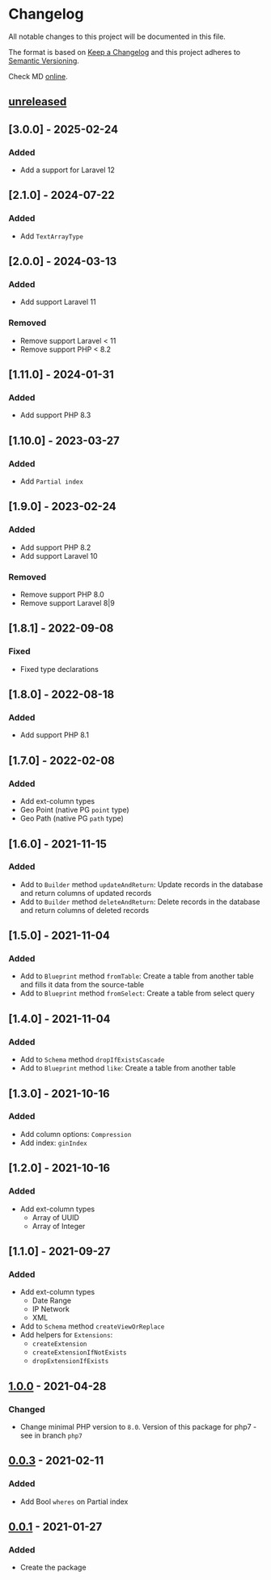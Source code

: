 # Changelog

All notable changes to this project will be documented in this file.

The format is based on [Keep a Changelog][keepachangelog]
and this project adheres to [Semantic Versioning][semver].

Check MD [online][check-online].

## [unreleased]

## [3.0.0] - 2025-02-24

### Added

- Add a support for Laravel 12

## [2.1.0] - 2024-07-22

### Added

- Add `TextArrayType`

## [2.0.0] - 2024-03-13

### Added

- Add support Laravel 11

### Removed

- Remove support Laravel < 11
- Remove support PHP < 8.2

## [1.11.0] - 2024-01-31

### Added

- Add support PHP 8.3

## [1.10.0] - 2023-03-27

### Added

- Add `Partial index`

## [1.9.0] - 2023-02-24

### Added

- Add support PHP 8.2
- Add support Laravel 10

### Removed

- Remove support PHP 8.0
- Remove support Laravel 8|9

## [1.8.1] - 2022-09-08

### Fixed

- Fixed type declarations

## [1.8.0] - 2022-08-18

### Added

- Add support PHP 8.1

## [1.7.0] - 2022-02-08

### Added

- Add ext-column types
- Geo Point (native PG `point` type)
- Geo Path (native PG `path` type)

## [1.6.0] - 2021-11-15

### Added

- Add to `Builder` method `updateAndReturn`: Update records in the database and return columns of updated records
- Add to `Builder` method `deleteAndReturn`: Delete records in the database and return columns of deleted records

## [1.5.0] - 2021-11-04

### Added

- Add to `Blueprint` method `fromTable`: Create a table from another table and fills it data from the source-table
- Add to `Blueprint` method `fromSelect`: Create a table from select query

## [1.4.0] - 2021-11-04

### Added

- Add to `Schema` method `dropIfExistsCascade`
- Add to `Blueprint` method `like`: Create a table from another table

## [1.3.0] - 2021-10-16

### Added

- Add column options: `Compression`
- Add index: `ginIndex`

## [1.2.0] - 2021-10-16

### Added

- Add ext-column types
  - Array of UUID
  - Array of Integer

## [1.1.0] - 2021-09-27

### Added

- Add ext-column types
  - Date Range
  - IP Network
  - XML
- Add to `Schema` method `createViewOrReplace`
- Add helpers for `Extensions`:
  - `createExtension`
  - `createExtensionIfNotExists`
  - `dropExtensionIfExists`

## [1.0.0] - 2021-04-28

### Changed

- Change minimal PHP version to `8.0`. Version of this package for php7 - see in branch `php7`

## [0.0.3] - 2021-02-11

### Added

- Add Bool `wheres` on Partial index

## [0.0.1] - 2021-01-27

### Added

- Create the package

[unreleased]: https://github.com/efureev/laravel-support-db/compare/v1.0.0...HEAD

[1.0.0]: https://github.com/efureev/laravel-support-db/releases/tag/v1.0.0

[0.0.3]: https://github.com/efureev/laravel-support-db/releases/tag/v0.0.3

[0.0.2]: https://github.com/efureev/laravel-support-db/releases/tag/v0.0.2

[0.0.1]: https://github.com/efureev/laravel-support-db/releases/tag/v0.0.1

[keepachangelog]:https://keepachangelog.com/en/1.1.0/

[semver]:https://semver.org/spec/v2.0.0.html

[check-online]:https://dlaa.me/markdownlint
